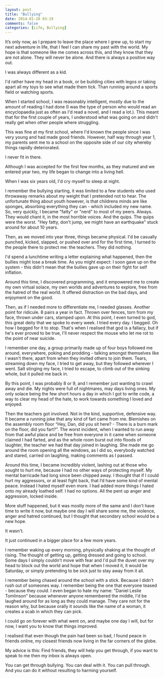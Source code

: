 ```yaml
---
layout: post
title: "Bullying"
date: 2014-01-26 03:19
comments: false
categories: [Life, Bullying]
---
```


It’s only now, as I prepare to leave the place where I grew up, to start my next adventure in life, that I feel I can share my past with the world. My hope is that someone like me comes across this, and they know that they are not alone. They will never be alone. And there is always a positive way out.
<!-- more -->

I was always different as a kid. 

I'd rather have my head in a book, or be building cities with legos or taking apart all my toys to see what made them tick. Than running around a sports field or watching sports.

When I started school, I was reasonably intelligent, mostly due to the amount of reading I had done (I was the type of person who would read an encyclopaedia just as often as I'd read a novel, and I read a lot.). This meant that for the first couple of years, I understood what was going on and didn't really get when other people where struggling. 

This was fine at my first school, where I'd known the people since I was very young and had made good friends. However, half way through year 1, my parents sent me to a school on the opposite side of our city whereby things rapidly deteriorated. 

I never fit in there. 

Although I was accepted for the first few months, as they matured and we entered year two, my life began to change into a living hell.

When I was six years old, I'd cry myself to sleep at night.

I remember the bullying starting, it was limited to a few students who used throwaway remarks about my weight that I pretended not to hear. The unfortunate thing about youth however, is that childrens minds are like sponges, absorbing everything they can - which included my new name. So, very quickly, I became "fatty" or "nerd" to most of my peers. Always. They would chant it, in the most horrible voices. And the quips. The quips were the worst. "Hey fatty, don't jump, we might have an earthquake" stuck around for about 10 years.

Then, as we moved into year three, things became physical. I'd be casually punched, kicked, slapped, or pushed over and for the first time, I turned to the people there to protect me: the teachers. They did nothing.

I'd spend a lunchtime writing a letter explaining what happened, then the bullies might lose a break time. As you might expect: I soon gave up on the system - this didn't mean that the bullies gave up on their fight for self inflation. 

Around this time, I discovered programming, and it empowered me to create my own virtual solace, my own worlds and adventures to  explore, free from the hatred of the real world. It offered distraction on the bad days, and enjoyment on the good.

Then, as if I needed more to differentiate me, I needed glasses. Another point for ridicule. 8 pairs a year in fact. Thrown over fences, torn from my face, thrown under cars, stamped upon. At this point, I even turned to god, this great deity that we spoke to every week. I tried every day. I begged. Oh how I begged for it to stop. That's when I realised that god is a fallacy, but if he's ever proved to be true, I'll never respect the mouse who let me rot to the point of near suicide. 

I remember one day, a group primarily made up of four boys followed me around, everywhere, poking and prodding - talking amongst themselves like I wasn't there, apart from when they invited others to join them. Tears, streaming down my face, I tried to get away, but they followed wherever I went. Salt stinging my face, I tried to escape, to climb out of the sinking whole, but it pulled me back in. 

By this point, I was probably 8 or 9, and I remember just wanting to crawl away and die. My nights were full of nightmares, may days living ones. My only solace being the few short hours a day in which I got to write code, a way to clear my head of the hate, to work towards something I loved and enjoyed. 

Then the teachers got involved. Not in the kind, supportive, defensive way. It became a running joke that any kind of fart came from me. Blemishes on the assembly room floor “Hey, Dan, did you sit here? - There is a burn mark on the floor, did you fart?”. The worst incident, when I wanted to run away from that awful place and be free from everyone in it came when someone claimed I had farted, and as the whole room burst out into floods of laughter, the teacher we had that day joined in laughing. She made me go around the room opening all the windows, as I did so, everybody watched and stared, carried on laughing, making comments as I passed.

Around this time, I became incredibly violent, lashing out at those who sought to hurt me, because I had no other ways of protecting myself. My mental barricade had long since been chipped away. I thought that if I could hurt my aggressors, or at least fight back, that I’d have some kind of mental peace. Instead I hated myself even more. I had added more things I hated onto my already loathed self. I had no options. All the pent up anger and aggression, locked inside.

More stuff happened, but it was mostly more of the same and I don't have time to write it now, but maybe one day I will share some me, the violence, anger and hatred continued, but I thought that secondary school would be a new hope.

It wasn't. 

It just continued in a bigger place for a few more years. 

I remember waking up every morning, physically shaking at the thought of rising. The thought of getting up, getting dressed and going to school. Some days I simply couldn't move with fear and I'd pull the duvet over my head to block out the world and hope that when I moved it, it would be Saturday, or simply pretending to be sick just to stay away from it all.

I remember being chased around the school with a stick. Because I didn't rush out of someones way. I remember being the one that everyone teased - because they could. I even began to hate my name: "Daniel Leslie Tomlinson" because whenever anyone remembered the middle, I'd be laughed around for as long as they could manage. They care not for the reason why, but because orally it sounds like the name of a woman, it creates a scab in which they can pick. 

I could go on forever with what went on, and maybe one day I will, but for now, I want you to know that things improved.

I realised that even though the pain had been so bad, I found peace in friends online, my closest friends now living in the far corners of the globe.

My advice is this: Find friends, they will help you get through, if you want to speak to me then my inbox is always open.

You can get through bullying. You can deal with it. You can pull through. And you can do it without resulting to harming yourself.
